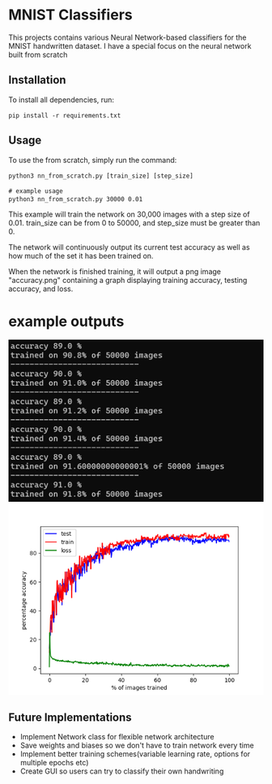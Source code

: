 # MNIST Classifiers

This projects contains various Neural Network-based classifiers for the MNIST handwritten dataset. I have a special focus on the neural network built from scratch

## Installation

To install all dependencies, run:

```
pip install -r requirements.txt
```

## Usage

To use the from scratch, simply run the command:

```
python3 nn_from_scratch.py [train_size] [step_size]
```

```
# example usage
python3 nn_from_scratch.py 30000 0.01
```

This example will train the network on 30,000 images with a step size of 0.01. train_size can be from 0 to 50000, and step_size must be greater than 0.

The network will continuously output its current test accuracy as well as how much of the set it has been trained on.

When the network is finished training, it will output a png image "accuracy.png" containing a graph displaying training accuracy, testing accuracy, and loss.

# example outputs

![alt text](examples/terminal.png)
![alt text](examples/accuracy.png)

## Future Implementations

* Implement Network class for flexible network architecture
* Save weights and biases so we don't have to train network every time
* Implement better training schemes(variable learning rate, options for multiple epochs etc)
* Create GUI so users can try to classify their own handwriting